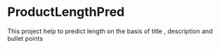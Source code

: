 # ProductLengthPred
This project help to predict length on the basis of title , description and bullet points
